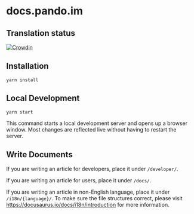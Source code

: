 # docs.pando.im

## Translation status

[![Crowdin](https://badges.crowdin.net/e/dbca717516cd43127f386892f1c3b6b9/localized.svg)](https://pando.crowdin.com/pando-docs)

## Installation

```console
yarn install
```

## Local Development

```console
yarn start
```

This command starts a local development server and opens up a browser window. Most changes are reflected live without having to restart the server.

## Write Documents

If you are writing an article for developers, place it under `/developer/`.

If you are writing an article for users, place it under `/docs/`.

If you are writing an article in non-English language, place it under `/i18n/{language}/`. To make sure the file structures correct, please visit https://docusaurus.io/docs/i18n/introduction for more information.
